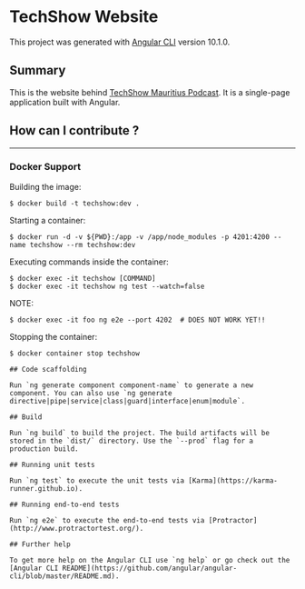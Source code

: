 # TechShow Website

This project was generated with [Angular CLI](https://github.com/angular/angular-cli) version 10.1.0.

## Summary

This is the website behind [TechShow Mauritius Podcast](https://techshow-mu.github.io/techshow-website/). It is a single-page application built with Angular.

## How can I contribute ?

---

### Docker Support

Building the image:

```
$ docker build -t techshow:dev .
```

Starting a container:

```
$ docker run -d -v ${PWD}:/app -v /app/node_modules -p 4201:4200 --name techshow --rm techshow:dev
```

Executing commands inside the container:

```
$ docker exec -it techshow [COMMAND]
$ docker exec -it techshow ng test --watch=false
```

NOTE:

```
$ docker exec -it foo ng e2e --port 4202  # DOES NOT WORK YET!!
```

Stopping the container:

```
$ docker container stop techshow

## Code scaffolding

Run `ng generate component component-name` to generate a new component. You can also use `ng generate directive|pipe|service|class|guard|interface|enum|module`.

## Build

Run `ng build` to build the project. The build artifacts will be stored in the `dist/` directory. Use the `--prod` flag for a production build.

## Running unit tests

Run `ng test` to execute the unit tests via [Karma](https://karma-runner.github.io).

## Running end-to-end tests

Run `ng e2e` to execute the end-to-end tests via [Protractor](http://www.protractortest.org/).

## Further help

To get more help on the Angular CLI use `ng help` or go check out the [Angular CLI README](https://github.com/angular/angular-cli/blob/master/README.md).


```
